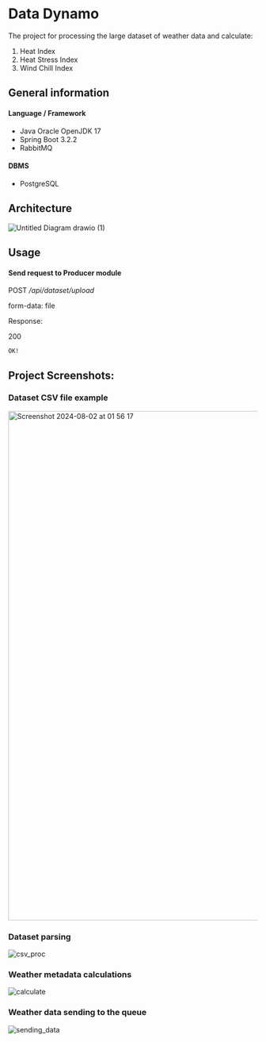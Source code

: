 # Data Dynamo

[//]: # (## YouTube video demonstration)

The project for processing the large dataset of weather data and calculate:
1. Heat Index
2. Heat Stress Index
3. Wind Chill Index


## General information
#### Language / Framework
- Java Oracle OpenJDK 17
- Spring Boot 3.2.2
- RabbitMQ

#### DBMS
- PostgreSQL


## Architecture
![Untitled Diagram drawio (1)](https://github.com/user-attachments/assets/bc02172e-58a8-42cc-a7ff-7b36d1fb20c7)

## Usage

#### Send request to Producer module
POST _/api/dataset/upload_

form-data: file

Response:

200

`OK!`


## Project Screenshots:

### Dataset CSV file example
<img width="1027" alt="Screenshot 2024-08-02 at 01 56 17" src="https://github.com/user-attachments/assets/460bdb40-cea1-426e-9695-53b634a0f2c6">

### Dataset parsing
![csv_proc](https://github.com/user-attachments/assets/612c4406-0b79-478f-a4fb-5f1107803616)

### Weather metadata calculations
![calculate](https://github.com/user-attachments/assets/e68a74bd-2c1e-48d1-9ad4-a669fc778344)

### Weather data sending to the queue
![sending_data](https://github.com/user-attachments/assets/20361486-cd25-4299-8259-1f2016eaf5c1)
